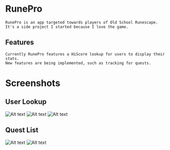 # RunePro
	RunePro is an app targeted towards players of Old School Runescape. 
	It's a side project I started because I love the game.

## Features
	Currently RunePro features a HiScore lookup for users to display their stats.
	New features are being implemented, such as tracking for quests.

# Screenshots

## User Lookup
![Alt text](/RunePro/Screenshots/Lookup.png?raw=true)
![Alt text](/RunePro/Screenshots/Loading.png?raw=true)
![Alt text](/RunePro/Screenshots/StatScreen.png?raw=true)

## Quest List
![Alt text](/RunePro/Screenshots/QuestList.png?raw=true)
![Alt text](/RunePro/Screenshots/QuestLink.gif?raw=true)
